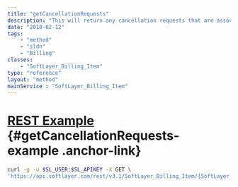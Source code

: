 ```yaml
---
title: "getCancellationRequests"
description: "This will return any cancellation requests that are associated with this billing item."
date: "2018-02-12"
tags:
    - "method"
    - "sldn"
    - "Billing"
classes:
    - "SoftLayer_Billing_Item"
type: "reference"
layout: "method"
mainService : "SoftLayer_Billing_Item"
---
```


# [REST Example](#getCancellationRequests-example) <a href="/article/rest/"><i class="fas fa-question"></i></a> {#getCancellationRequests-example .anchor-link} 
```bash
curl -g -u $SL_USER:$SL_APIKEY -X GET \
'https://api.softlayer.com/rest/v3.1/SoftLayer_Billing_Item/{SoftLayer_Billing_ItemID}/getCancellationRequests'
```
